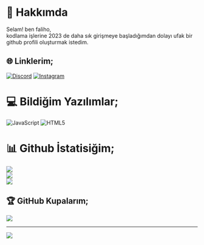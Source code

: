 # 💫 Hakkımda
Selam! ben faliho,<br>kodlama işlerine 2023 de daha sık girişmeye başladığımdan dolayı ufak bir github profili oluşturmak istedim.


## 🌐 Linklerim;
[![Discord](https://img.shields.io/badge/Discord-%237289DA.svg?logo=discord&logoColor=white)](https://discord.gg/https://discord.gg/ZGEjt9UkA5) [![Instagram](https://img.shields.io/badge/Instagram-%23E4405F.svg?logo=Instagram&logoColor=white)](https://instagram.com/https://www.instagram.com/fal1h0/) 

# 💻 Bildiğim Yazılımlar;
![JavaScript](https://img.shields.io/badge/javascript-%23323330.svg?style=for-the-badge&logo=javascript&logoColor=%23F7DF1E) ![HTML5](https://img.shields.io/badge/html5-%23E34F26.svg?style=for-the-badge&logo=html5&logoColor=white)
# 📊 Github İstatisiğim;
![](https://github-readme-stats.vercel.app/api?username=falih0&theme=tokyonight&hide_border=false&include_all_commits=false&count_private=false)<br/>
![](https://github-readme-streak-stats.herokuapp.com/?user=falih0&theme=tokyonight&hide_border=false)<br/>
![](https://github-readme-stats.vercel.app/api/top-langs/?username=falih0&theme=tokyonight&hide_border=false&include_all_commits=false&count_private=false&layout=compact)

## 🏆 GitHub Kupalarım;
![](https://github-profile-trophy.vercel.app/?username=falih0&theme=nord&no-frame=false&no-bg=true&margin-w=4)

---
[![](https://visitcount.itsvg.in/api?id=falih0&icon=5&color=0)](https://visitcount.itsvg.in)

<!-- Proudly created with GPRM ( https://gprm.itsvg.in ) -->
